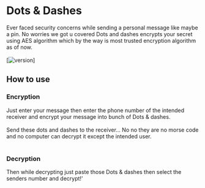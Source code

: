 # Dots & Dashes
Ever faced security concerns while sending a personal message like maybe a pin. No worries we got u covered Dots and dashes encrypts your secret using AES algorithm which by the way is most trusted encryption algorithm as of now.<br/><br/>
[![version](https://img.shields.io/badge/Version-1.0.0-blue)]
## How to use 
### Encryption
Just enter your message then enter the phone number of the intended receiver and encrypt your message into bunch of Dots & dashes.<br/><br/>
Send these dots and dashes to the receiver... No no they are no morse code and no computer can decrypt it except the intended user.<br/><br/>
### Decryption
Then while decrypting just paste those Dots & dashes then select the senders number and decrypt!'<br/><br/>

